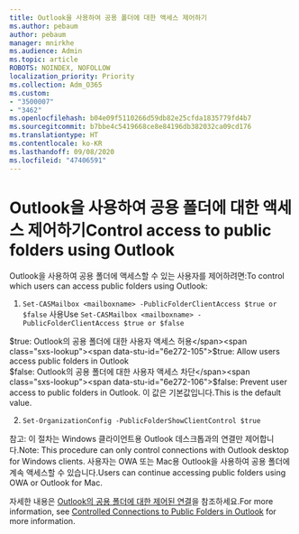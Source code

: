 ```yaml
---
title: Outlook을 사용하여 공용 폴더에 대한 액세스 제어하기
ms.author: pebaum
author: pebaum
manager: mnirkhe
ms.audience: Admin
ms.topic: article
ROBOTS: NOINDEX, NOFOLLOW
localization_priority: Priority
ms.collection: Adm_O365
ms.custom:
- "3500007"
- "3462"
ms.openlocfilehash: b04e09f5110266d59db82e25cfda1835779fd4b7
ms.sourcegitcommit: b7bbe4c5419668ce8e84196db382032ca09cd176
ms.translationtype: HT
ms.contentlocale: ko-KR
ms.lasthandoff: 09/08/2020
ms.locfileid: "47406591"
---
```

# <a name="control-access-to-public-folders-using-outlook"></a><span data-ttu-id="6e272-102">Outlook을 사용하여 공용 폴더에 대한 액세스 제어하기</span><span class="sxs-lookup"><span data-stu-id="6e272-102">Control access to public folders using Outlook</span></span>

<span data-ttu-id="6e272-103">Outlook을 사용하여 공용 폴더에 액세스할 수 있는 사용자를 제어하려면:</span><span class="sxs-lookup"><span data-stu-id="6e272-103">To control which users can access public folders using Outlook:</span></span>

1. <span data-ttu-id="6e272-104">`Set-CASMailbox <mailboxname> -PublicFolderClientAccess $true or $false` 사용</span><span class="sxs-lookup"><span data-stu-id="6e272-104">Use `Set-CASMailbox <mailboxname> -PublicFolderClientAccess $true or $false`</span></span>

<span data-ttu-id="6e272-105">$true: Outlook의 공용 폴더에 대한 사용자 액세스 허용</span><span class="sxs-lookup"><span data-stu-id="6e272-105">$true: Allow users access public folders in Outlook</span></span>  
<span data-ttu-id="6e272-106">$false: Outlook의 공용 폴더에 대한 사용자 액세스 차단</span><span class="sxs-lookup"><span data-stu-id="6e272-106">$false: Prevent user access to public folders in Outlook.</span></span> <span data-ttu-id="6e272-107">이 값은 기본값입니다.</span><span class="sxs-lookup"><span data-stu-id="6e272-107">This is the default value.</span></span>  

2. `Set-OrganizationConfig -PublicFolderShowClientControl $true`

<span data-ttu-id="6e272-108">참고: 이 절차는 Windows 클라이언트용 Outlook 데스크톱과의 연결만 제어합니다.</span><span class="sxs-lookup"><span data-stu-id="6e272-108">Note: This procedure can only control connections with Outlook desktop for Windows clients.</span></span> <span data-ttu-id="6e272-109">사용자는 OWA 또는 Mac용 Outlook을 사용하여 공용 폴더에 계속 액세스할 수 있습니다.</span><span class="sxs-lookup"><span data-stu-id="6e272-109">Users can continue accessing public folders using OWA or Outlook for Mac.</span></span>

<span data-ttu-id="6e272-110">자세한 내용은 [Outlook의 공용 폴더에 대한 제어된 연결](https://aka.ms/controlpf)을 참조하세요.</span><span class="sxs-lookup"><span data-stu-id="6e272-110">For more information, see [Controlled Connections to Public Folders in Outlook](https://aka.ms/controlpf) for more information.</span></span>
